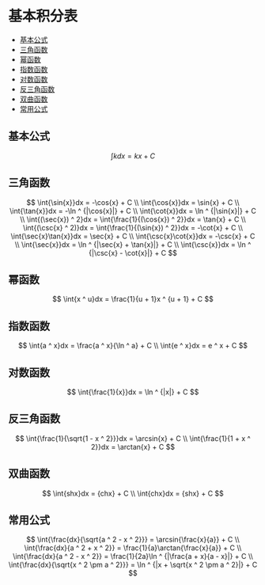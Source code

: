 # 基本积分表

* [基本公式](#基本公式)
* [三角函数](#三角函数)
* [幂函数](#幂函数)
* [指数函数](#指数函数)
* [对数函数](#对数函数)
* [反三角函数](#反三角函数)
* [双曲函数](#双曲函数)
* [常用公式](#常用公式)

## 基本公式 

$$
\int{k}dx = kx + C
$$

## 三角函数

$$
\int{\sin{x}}dx = -\cos{x} + C
\\
\int{\cos{x}}dx = \sin{x} + C
\\
\int{\tan{x}}dx = -\ln ^ {|\cos{x}|} + C
\\
\int{\cot{x}}dx = \ln ^ {|\sin{x}|} + C
\\
\int{(\sec{x}) ^ 2}dx = \int{\frac{1}{(\cos{x}) ^ 2}}dx = \tan{x} + C
\\
\int{(\csc{x} ^ 2)}dx = \int{\frac{1}{(\sin{x}) ^ 2}}dx = -\cot{x} + C
\\
\int{\sec{x}\tan{x}}dx = \sec{x} + C
\\
\int{\csc{x}\cot{x}}dx = -\csc{x} + C
\\
\int{\sec{x}}dx = \ln ^ {|\sec{x} + \tan{x}|} + C
\\
\int{\csc{x}}dx = \ln ^ {|\csc{x} - \cot{x}|} + C
$$

## 幂函数

$$
\int{x ^ u}dx = \frac{1}{u + 1}x ^ {u + 1} + C
$$

## 指数函数

$$
\int{a ^ x}dx = \frac{a ^ x}{\ln ^ a} + C
\\
\int{e ^ x}dx = e ^ x + C
$$

## 对数函数

$$
\int{\frac{1}{x}}dx = \ln ^ {|x|} + C
$$

## 反三角函数

$$
\int{\frac{1}{\sqrt{1 - x ^ 2}}}dx = \arcsin{x} + C
\\
\int{\frac{1}{1 + x ^ 2}}dx = \arctan{x} + C
$$

## 双曲函数

$$
\int{shx}dx = {chx} + C
\\
\int{chx}dx = {shx} + C
$$

## 常用公式

$$
\int{\frac{dx}{\sqrt{a ^ 2 - x ^ 2}}} = \arcsin{\frac{x}{a}} + C
\\
\int{\frac{dx}{a ^ 2 + x ^ 2}} = \frac{1}{a}\arctan{\frac{x}{a}} + C
\\
\int{\frac{dx}{a ^ 2 - x ^ 2}} = \frac{1}{2a}\ln ^ {|\frac{a + x}{a - x}|} + C
\\
\int{\frac{dx}{\sqrt{x ^ 2 \pm a ^ 2}}} = \ln ^ {|x + \sqrt{x ^ 2 \pm a ^ 2}|} + C
$$




